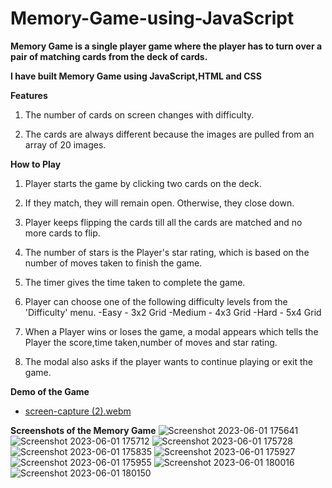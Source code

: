 # Memory-Game-using-JavaScript

**Memory Game is a single player game where the player has to turn over a pair of matching cards from the deck of cards.**

**I have built Memory Game using JavaScript,HTML and CSS**

**Features**
1)	The number of cards on screen changes with difficulty.

2)	The cards are always different because the images are pulled from an array of 20 images.

**How to Play**
1. Player starts the game by clicking two cards on the deck.

2. If they match, they will remain open. Otherwise, they close down.

3. Player keeps flipping the cards till all the cards are matched and no more cards to flip.
4. The number of stars is the Player's star rating, which is based on the number of moves taken to finish the game.

5. The timer gives the time taken to complete the game.

6. Player can choose one of the following difficulty levels from the 'Difficulty' menu.
  -Easy - 3x2 Grid 
   -Medium - 4x3 Grid
    -Hard - 5x4 Grid

7. When a Player wins or loses the game, a modal appears which tells the Player the score,time taken,number of moves and star rating.

8. The modal also asks if the player wants to continue playing or exit the game.

**Demo of the Game**
- [screen-capture (2).webm](https://github.com/aratidsa/Memory-Game-using-JavaScript/assets/128802362/4ee5766e-78e8-4f66-ad77-bff8d65029ff)

**Screenshots of the Memory Game**
![Screenshot 2023-06-01 175641](https://github.com/aratidsa/Memory-Game-using-JavaScript/assets/128802362/4adc7e2d-fbad-4904-b4ed-e2dbb71ebb28)
![Screenshot 2023-06-01 175712](https://github.com/aratidsa/Memory-Game-using-JavaScript/assets/128802362/70cd5326-5b98-478b-a635-954c15d18d37)
![Screenshot 2023-06-01 175728](https://github.com/aratidsa/Memory-Game-using-JavaScript/assets/128802362/a75f1870-9cab-47e6-94dd-d765a291188a)
![Screenshot 2023-06-01 175835](https://github.com/aratidsa/Memory-Game-using-JavaScript/assets/128802362/781f6585-7e58-4560-8b58-708219e94460)
![Screenshot 2023-06-01 175927](https://github.com/aratidsa/Memory-Game-using-JavaScript/assets/128802362/3dd6ad57-f0b5-4e4e-be47-b70b7650529a)
![Screenshot 2023-06-01 175955](https://github.com/aratidsa/Memory-Game-using-JavaScript/assets/128802362/564952e5-26b9-4766-9d54-e282b5a64c6b)
![Screenshot 2023-06-01 180016](https://github.com/aratidsa/Memory-Game-using-JavaScript/assets/128802362/1ef93e0d-40cc-477e-866c-df929df85886)
![Screenshot 2023-06-01 180150](https://github.com/aratidsa/Memory-Game-using-JavaScript/assets/128802362/60ecd30e-cfca-40e7-8a49-a2d25b6f7d93)


